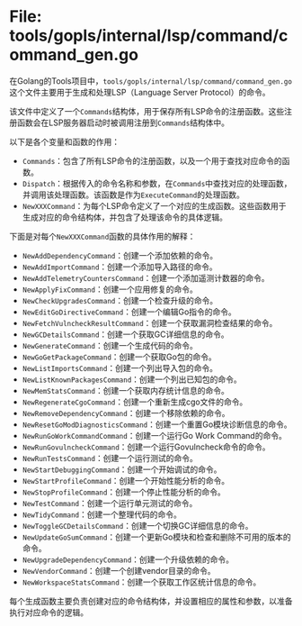 # File: tools/gopls/internal/lsp/command/command_gen.go

在Golang的Tools项目中，`tools/gopls/internal/lsp/command/command_gen.go`这个文件主要用于生成和处理LSP（Language Server Protocol）的命令。

该文件中定义了一个`Commands`结构体，用于保存所有LSP命令的注册函数。这些注册函数会在LSP服务器启动时被调用注册到`Commands`结构体中。

以下是各个变量和函数的作用：

- `Commands`：包含了所有LSP命令的注册函数，以及一个用于查找对应命令的函数。
- `Dispatch`：根据传入的命令名称和参数，在`Commands`中查找对应的处理函数，并调用该处理函数。该函数是作为`ExecuteCommand`的处理函数。
- `NewXXXCommand`：为每个LSP命令定义了一个对应的生成函数。这些函数用于生成对应的命令结构体，并包含了处理该命令的具体逻辑。

下面是对每个`NewXXXCommand`函数的具体作用的解释：

- `NewAddDependencyCommand`：创建一个添加依赖的命令。
- `NewAddImportCommand`：创建一个添加导入路径的命令。
- `NewAddTelemetryCountersCommand`：创建一个添加遥测计数器的命令。
- `NewApplyFixCommand`：创建一个应用修复的命令。
- `NewCheckUpgradesCommand`：创建一个检查升级的命令。
- `NewEditGoDirectiveCommand`：创建一个编辑Go指令的命令。
- `NewFetchVulncheckResultCommand`：创建一个获取漏洞检查结果的命令。
- `NewGCDetailsCommand`：创建一个获取GC详细信息的命令。
- `NewGenerateCommand`：创建一个生成代码的命令。
- `NewGoGetPackageCommand`：创建一个获取Go包的命令。
- `NewListImportsCommand`：创建一个列出导入包的命令。
- `NewListKnownPackagesCommand`：创建一个列出已知包的命令。
- `NewMemStatsCommand`：创建一个获取内存统计信息的命令。
- `NewRegenerateCgoCommand`：创建一个重新生成cgo文件的命令。
- `NewRemoveDependencyCommand`：创建一个移除依赖的命令。
- `NewResetGoModDiagnosticsCommand`：创建一个重置Go模块诊断信息的命令。
- `NewRunGoWorkCommandCommand`：创建一个运行Go Work Command的命令。
- `NewRunGovulncheckCommand`：创建一个运行Govulncheck命令的命令。
- `NewRunTestsCommand`：创建一个运行测试的命令。
- `NewStartDebuggingCommand`：创建一个开始调试的命令。
- `NewStartProfileCommand`：创建一个开始性能分析的命令。
- `NewStopProfileCommand`：创建一个停止性能分析的命令。
- `NewTestCommand`：创建一个运行单元测试的命令。
- `NewTidyCommand`：创建一个整理代码的命令。
- `NewToggleGCDetailsCommand`：创建一个切换GC详细信息的命令。
- `NewUpdateGoSumCommand`：创建一个更新Go模块和检查和删除不可用的版本的命令。
- `NewUpgradeDependencyCommand`：创建一个升级依赖的命令。
- `NewVendorCommand`：创建一个创建vendor目录的命令。
- `NewWorkspaceStatsCommand`：创建一个获取工作区统计信息的命令。

每个生成函数主要负责创建对应的命令结构体，并设置相应的属性和参数，以准备执行对应命令的逻辑。

